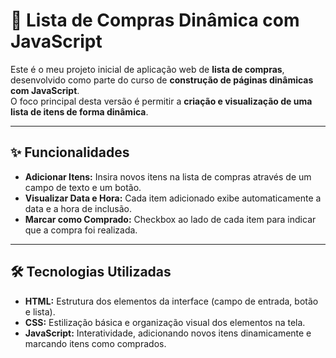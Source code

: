 # 🛒 Lista de Compras Dinâmica com JavaScript

Este é o meu projeto inicial de aplicação web de **lista de compras**, desenvolvido como parte do curso de **construção de páginas dinâmicas com JavaScript**.  
O foco principal desta versão é permitir a **criação e visualização de uma lista de itens de forma dinâmica**.

---

## ✨ Funcionalidades

- **Adicionar Itens:** Insira novos itens na lista de compras através de um campo de texto e um botão.
- **Visualizar Data e Hora:** Cada item adicionado exibe automaticamente a data e a hora de inclusão.
- **Marcar como Comprado:** Checkbox ao lado de cada item para indicar que a compra foi realizada.

---

## 🛠️ Tecnologias Utilizadas

- **HTML:** Estrutura dos elementos da interface (campo de entrada, botão e lista).
- **CSS:** Estilização básica e organização visual dos elementos na tela.
- **JavaScript:** Interatividade, adicionando novos itens dinamicamente e marcando itens como comprados.


